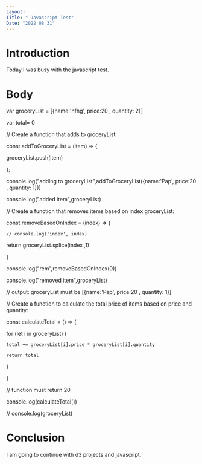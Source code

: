 ```yaml
---
Layout:
Title: " Javascript Test"
Date: "2022 08 31"
---
```



# Introduction
Today I was busy with the javascript test.

# Body

var groceryList = [{name:'hfhg', price:20 , quantity: 2}]

var total= 0

// Create a function that adds to groceryList:

const addToGroceryList = (item) => {

   groceryList.push(item)

};

console.log("adding to groceryList",addToGroceryList({name:'Pap', price:20 , quantity: 1}))

console.log("added item",groceryList)

// Create a function that removes items based on index groceryList:

const removeBasedOnIndex = (index) => {

    // console.log('index', index)

  return groceryList.splice(index ,1) 

}

console.log("rem",removeBasedOnIndex(0))

console.log("removed item",groceryList)

// output: groceryList must be [{name:'Pap', price:20 , quantity: 1}]


// Create a function to calculate the total price of items based on price and quantity:

const calculateTotal = () => {

for (let i in groceryList) {

    total += groceryList[i].price * groceryList[i].quantity
    
    return total

}

}

// function must return 20

console.log(calculateTotal())

// console.log(groceryList)

# Conclusion
I am going to continue with d3 projects and javascript.